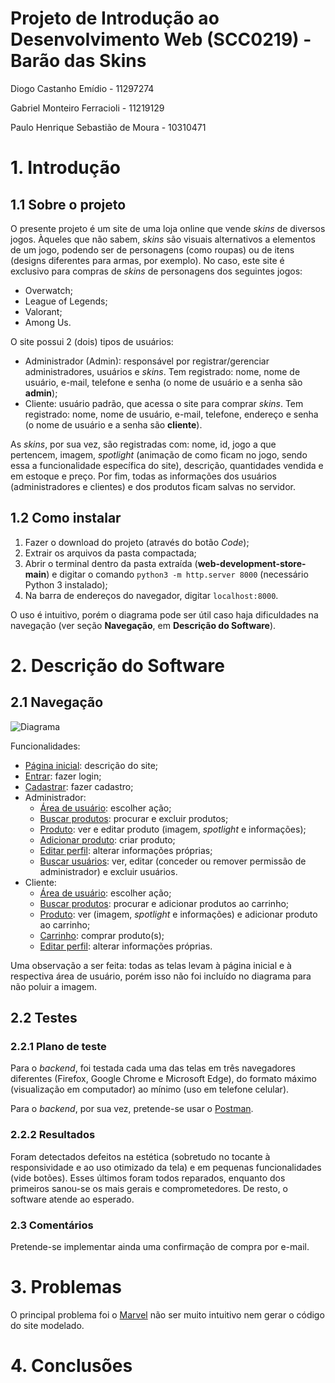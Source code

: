 # Projeto de Introdução ao Desenvolvimento Web (SCC0219) - Barão das Skins

Diogo Castanho Emídio - 11297274

Gabriel Monteiro Ferracioli - 11219129

Paulo Henrique Sebastião de Moura - 10310471

# 1. Introdução

## 1.1 Sobre o projeto

O presente projeto é um site de uma loja online que vende *skins* de diversos jogos. Àqueles que não sabem, *skins* são visuais alternativos a elementos de um jogo, podendo ser de personagens (como roupas) ou de itens (designs diferentes para armas, por exemplo). No caso, este site é exclusivo para compras de *skins* de personagens dos seguintes jogos:
* Overwatch;
* League of Legends;
* Valorant;
* Among Us.

O site possui 2 (dois) tipos de usuários:
* Administrador (Admin): responsável por registrar/gerenciar administradores, usuários e *skins*. Tem registrado: nome, nome de usuário, e-mail, telefone e senha (o nome de usuário e a senha são **admin**);
* Cliente: usuário padrão, que acessa o site para comprar *skins*. Tem registrado: nome, nome de usuário, e-mail, telefone, endereço e senha (o nome de usuário e a senha são **cliente**).

As *skins*, por sua vez, são registradas com: nome, id, jogo a que pertencem, imagem, *spotlight* (animação de como ficam no jogo, sendo essa a funcionalidade específica do site), descrição, quantidades vendida e em estoque e preço. Por fim, todas as informações dos usuários (administradores e clientes) e dos produtos ficam salvas no servidor.

## 1.2 Como instalar

1. Fazer o download do projeto (através do botão _Code_);
2. Extrair os arquivos da pasta compactada;
3. Abrir o terminal dentro da pasta extraída (**web-development-store-main**) e digitar o comando `python3 -m http.server 8000` (necessário Python 3 instalado);
4. Na barra de endereços do navegador, digitar `localhost:8000`.

O uso é intuitivo, porém o diagrama pode ser útil caso haja dificuldades na navegação (ver seção **Navegação**, em **Descrição do Software**).

# 2. Descrição do Software

## 2.1 Navegação

![Diagrama](https://github.com/gabriel3224/web-development-store/blob/main/documentation/diagrama.png)

Funcionalidades:
* [Página inicial](https://github.com/gabriel3224/web-development-store/blob/main/documentation/telas/p%C3%A1gina%20inicial.png): descrição do site;
* [Entrar](https://github.com/gabriel3224/web-development-store/blob/main/documentation/telas/entrar.png): fazer login;
* [Cadastrar](https://github.com/gabriel3224/web-development-store/blob/main/documentation/telas/cadastrar.png): fazer cadastro;
* Administrador:
  - [Área de usuário](https://github.com/gabriel3224/web-development-store/blob/main/documentation/telas/%C3%A1rea%20de%20usu%C3%A1rio%20(admin).png): escolher ação;
  - [Buscar produtos](https://github.com/gabriel3224/web-development-store/blob/main/documentation/telas/buscar%20produtos%20(admin).png): procurar e excluir produtos;
  - [Produto](https://github.com/gabriel3224/web-development-store/blob/main/documentation/telas/produto%20(admin).png): ver e editar produto (imagem, *spotlight* e informações);
  - [Adicionar produto](https://github.com/gabriel3224/web-development-store/blob/main/documentation/telas/adicionar%20produto.png): criar produto;
  - [Editar perfil](https://github.com/gabriel3224/web-development-store/blob/main/documentation/telas/editar%20perfil%20(admin).png): alterar informações próprias;
  - [Buscar usuários](https://github.com/gabriel3224/web-development-store/blob/main/documentation/telas/buscar%20usu%C3%A1rios.png): ver, editar (conceder ou remover permissão de administrador) e excluir usuários.
* Cliente:
  - [Área de usuário](https://github.com/gabriel3224/web-development-store/blob/main/documentation/telas/%C3%A1rea%20de%20usu%C3%A1rio%20(cliente).png): escolher ação;
  - [Buscar produtos](https://github.com/gabriel3224/web-development-store/blob/main/documentation/telas/buscar%20produtos%20(cliente).png): procurar e adicionar produtos ao carrinho;
  - [Produto](https://github.com/gabriel3224/web-development-store/blob/main/documentation/telas/produto%20(cliente).png): ver (imagem, *spotlight* e informações) e adicionar produto ao carrinho;
  - [Carrinho](https://github.com/gabriel3224/web-development-store/blob/main/documentation/telas/carrinho.png): comprar produto(s);
  - [Editar perfil](https://github.com/gabriel3224/web-development-store/blob/main/documentation/telas/editar%20perfil%20(cliente).png): alterar informações próprias.

Uma observação a ser feita: todas as telas levam à página inicial e à respectiva área de usuário, porém isso não foi incluído no diagrama para não poluir a imagem.

## 2.2 Testes

### 2.2.1 Plano de teste

Para o *backend*, foi testada cada uma das telas em três navegadores diferentes (Firefox, Google Chrome e Microsoft Edge), do formato máximo (visualização em computador) ao mínimo (uso em telefone celular).

Para o *backend*, por sua vez, pretende-se usar o [Postman](https://www.postman.com/).

### 2.2.2 Resultados

Foram detectados defeitos na estética (sobretudo no tocante à responsividade e ao uso otimizado da tela) e em pequenas funcionalidades (vide botões). Esses últimos foram todos reparados, enquanto dos primeiros sanou-se os mais gerais e comprometedores. De resto, o software atende ao esperado.

### 2.3 Comentários

Pretende-se implementar ainda uma confirmação de compra por e-mail.

# 3. Problemas

O principal problema foi o [Marvel](https://marvelapp.com/) não ser muito intuitivo nem gerar o código do site modelado.

# 4. Conclusões


